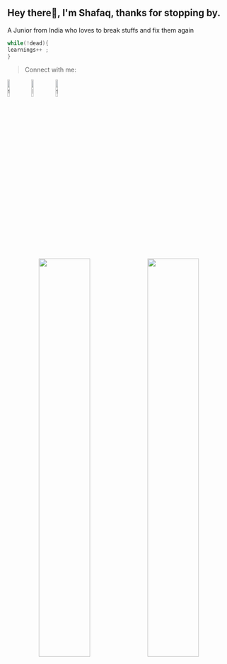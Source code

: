 ## Hey there👋, I'm Shafaq, thanks for stopping by.
A Junior from India who loves to break stuffs and fix them again
```c
while(!dead){
learnings++ ;
}
```





> Connect with me:

  [<img width="10%" src="https://help.twitter.com/content/dam/help-twitter/brand/logo.png" alt="twitter">](https://twitter.com/shafaq_israil)
  [<img width="10%" src="https://icons-for-free.com/iconfiles/png/512/linkedin+logo+logo+website+icon-1320190502911715717.png" alt="LinkedIn">](https://www.linkedin.com/in/mohammad-shafaq-israil-b02b9b1ba/)
  [<img width="10%" src="https://www.shareicon.net/data/512x512/2015/09/23/106011_logo_512x512.png" alt="facebook">](https://www.facebook.com/shafaq.israil)
  
 



<p align="center">
  <img width="48%" src="https://github-readme-stats.vercel.app/api?username=shafaq-here&show_icons=true&theme=tokyonight" />
  <img width="48%" src="https://github-readme-streak-stats.herokuapp.com/?user=shafaq-here&theme=tokyonight" />
</p>  


<!--START_SECTION:activity-->






<!--
**shafaq-here/shafaq-here** is a ✨ _special_ ✨ repository because its `README.md` (this file) appears on your GitHub profile.

Here are some ideas to get you started:

- 🔭 I’m currently working on ...
- 🌱 I’m currently learning ...
- 👯 I’m looking to collaborate on ...
- 🤔 I’m looking for help with ...
- 💬 Ask me about ...
- 📫 How to reach me: ...
- 😄 Pronouns: ...
- ⚡ Fun fact: ...
-->
